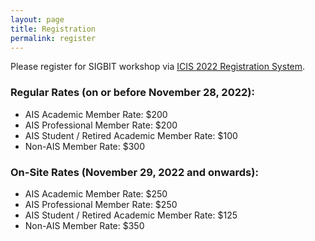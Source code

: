 ```yaml
---
layout: page
title: Registration
permalink: register
---
```


Please register for SIGBIT workshop via [ICIS 2022 Registration System](https://icis2022.aisconferences.org/register/).

### Regular Rates (on or before November 28, 2022):

- AIS Academic Member Rate: $200
- AIS Professional Member Rate: $200
- AIS Student / Retired Academic Member Rate: $100
- Non-AIS Member Rate: $300

### On-Site Rates (November 29, 2022 and onwards):

- AIS Academic Member Rate: $250
- AIS Professional Member Rate: $250
- AIS Student / Retired Academic Member Rate: $125
- Non-AIS Member Rate: $350



